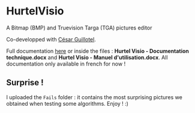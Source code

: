 # HurtelVisio
A Bitmap (BMP) and Truevision Targa (TGA) pictures editor

Co-developped with [César Guillotel](http://cesar.vonc.fr/).

Full documentation [here](http://code.vonc.fr/?a=88) or inside the files : **Hurtel Visio - Documentation technique.docx** and **Hurtel Visio - Manuel d'utilisation.docx**. All documentation only available in french for now !

## Surprise !
I uploaded the `Fails` folder : it contains the most surprising pictures we obtained when testing some algorithms. Enjoy ! :)
